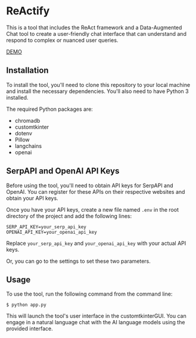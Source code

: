 # ReActify

This is a tool that includes the ReAct framework and a Data-Augmented Chat tool to create a user-friendly chat interface that can understand and respond to complex or nuanced user queries. 

[DEMO](https://youtu.be/WPlIWKec9O4)

## Installation

To install the tool, you'll need to clone this repository to your local machine and install the necessary dependencies. You'll also need to have Python 3 installed.

The required Python packages are:

- chromadb
- customtkinter
- dotenv
- Pillow
- langchains
- openai

## SerpAPI and OpenAI API Keys

Before using the tool, you'll need to obtain API keys for SerpAPI and OpenAI. You can register for these APIs on their respective websites and obtain your API keys.

Once you have your API keys, create a new file named `.env` in the root directory of the project and add the following lines:

```
SERP_API_KEY=your_serp_api_key
OPENAI_API_KEY=your_openai_api_key
```

Replace `your_serp_api_key` and `your_openai_api_key` with your actual API keys.

Or, you can go to the settings to set these two parameters.

## Usage

To use the tool, run the following command from the command line:

``$ python app.py``

This will launch the tool's user interface in the customtkinterGUI. You can engage in a natural language chat with the AI language models using the provided interface.



